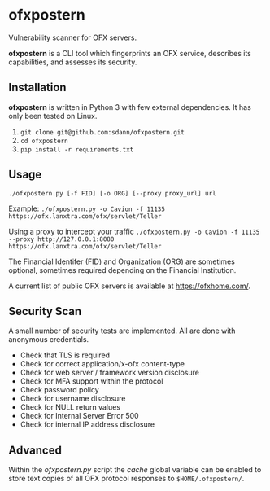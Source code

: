 # ofxpostern
Vulnerability scanner for OFX servers.

**ofxpostern** is a CLI tool which fingerprints an OFX service, describes its capabilities, and assesses its security.

## Installation

**ofxpostern** is written in Python 3 with few external dependencies. It has only been tested on Linux.

1. `git clone git@github.com:sdann/ofxpostern.git`
2. `cd ofxpostern`
3. `pip install -r requirements.txt`

## Usage

`./ofxpostern.py [-f FID] [-o ORG] [--proxy proxy_url] url`

Example:
`./ofxpostern.py -o Cavion -f 11135 https://ofx.lanxtra.com/ofx/servlet/Teller`

Using a proxy to intercept your traffic
`./ofxpostern.py -o Cavion -f 11135 --proxy http://127.0.0.1:8080 https://ofx.lanxtra.com/ofx/servlet/Teller`

The Financial Identifer (FID) and Organization (ORG) are sometimes optional, sometimes required depending on the Financial Institution.

A current list of public OFX servers is available at https://ofxhome.com/.

## Security Scan

A small number of security tests are implemented. All are done with anonymous credentials.

* Check that TLS is required
* Check for correct application/x-ofx content-type
* Check for web server / framework version disclosure
* Check for MFA support within the protocol
* Check password policy
* Check for username disclosure
* Check for NULL return values
* Check for Internal Server Error 500
* Check for internal IP address disclosure

## Advanced

Within the *ofxpostern.py* script the *cache* global variable can be enabled to store text copies of all OFX protocol responses to `$HOME/.ofxpostern/`.
